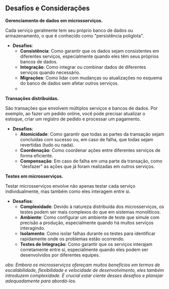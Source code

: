 ## **Desafios e Considerações**

**Gerenciamento de dados em microsserviços.**

Cada serviço geralmente tem seu próprio banco de dados ou armazenamento, o que é conhecido como "persistência poliglota".

- **Desafios**:
    - **Consistência**: Como garantir que os dados sejam consistentes em diferentes serviços, especialmente quando eles têm seus próprios bancos de dados.
    - **Integração**: Como integrar ou combinar dados de diferentes serviços quando necessário.
    - **Migrações**: Como lidar com mudanças ou atualizações no esquema do banco de dados sem afetar outros serviços.
    - 

**Transações distribuídas.**

São transações que envolvem múltiplos serviços e bancos de dados. Por exemplo, ao fazer um pedido online, você pode precisar atualizar o estoque, criar um registro de pedido e processar um pagamento.

- **Desafios**:
    - **Atomicidade**: Como garantir que todas as partes da transação sejam concluídas com sucesso ou, em caso de falha, que todas sejam revertidas (tudo ou nada).
    - **Coordenação**: Como coordenar ações entre diferentes serviços de forma eficiente.
    - **Compensação**: Em caso de falha em uma parte da transação, como "desfazer" as ações que já foram realizadas em outros serviços.
    

**Testes em microsserviços.**

Testar microsserviços envolve não apenas testar cada serviço individualmente, mas também como eles interagem entre si.

- **Desafios**:
    - **Complexidade**: Devido à natureza distribuída dos microsserviços, os testes podem ser mais complexos do que em sistemas monolíticos.
    - **Ambiente**: Como configurar um ambiente de teste que simule com precisão a produção, especialmente quando há muitos serviços interagindo.
    - **Isolamento**: Como isolar falhas durante os testes para identificar rapidamente onde os problemas estão ocorrendo.
    - **Testes de Integração**: Como garantir que os serviços interajam corretamente entre si, especialmente quando eles podem ser desenvolvidos por diferentes equipes.
    

*obs: Embora os microsserviços ofereçam muitos benefícios em termos de escalabilidade, flexibilidade e velocidade de desenvolvimento, eles também introduzem complexidade. É crucial estar ciente desses desafios e planejar adequadamente para abordá-los.*